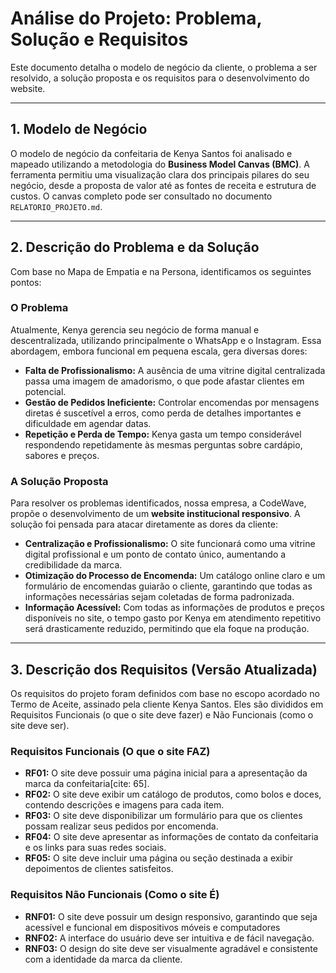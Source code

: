 # Análise do Projeto: Problema, Solução e Requisitos

Este documento detalha o modelo de negócio da cliente, o problema a ser resolvido, a solução proposta e os requisitos para o desenvolvimento do website.

---

## 1. Modelo de Negócio

O modelo de negócio da confeitaria de Kenya Santos foi analisado e mapeado utilizando a metodologia do **Business Model Canvas (BMC)**. A ferramenta permitiu uma visualização clara dos principais pilares do seu negócio, desde a proposta de valor até as fontes de receita e estrutura de custos. O canvas completo pode ser consultado no documento `RELATORIO_PROJETO.md`.

---

## 2. Descrição do Problema e da Solução

Com base no Mapa de Empatia e na Persona, identificamos os seguintes pontos:

### O Problema

Atualmente, Kenya gerencia seu negócio de forma manual e descentralizada, utilizando principalmente o WhatsApp e o Instagram. Essa abordagem, embora funcional em pequena escala, gera diversas dores:

* **Falta de Profissionalismo:** A ausência de uma vitrine digital centralizada passa uma imagem de amadorismo, o que pode afastar clientes em potencial.
* **Gestão de Pedidos Ineficiente:** Controlar encomendas por mensagens diretas é suscetível a erros, como perda de detalhes importantes e dificuldade em agendar datas.
* **Repetição e Perda de Tempo:** Kenya gasta um tempo considerável respondendo repetidamente às mesmas perguntas sobre cardápio, sabores e preços.

### A Solução Proposta

Para resolver os problemas identificados, nossa empresa, a CodeWave, propõe o desenvolvimento de um **website institucional responsivo**. A solução foi pensada para atacar diretamente as dores da cliente:

* **Centralização e Profissionalismo:** O site funcionará como uma vitrine digital profissional e um ponto de contato único, aumentando a credibilidade da marca.
* **Otimização do Processo de Encomenda:** Um catálogo online claro e um formulário de encomendas guiarão o cliente, garantindo que todas as informações necessárias sejam coletadas de forma padronizada.
* **Informação Acessível:** Com todas as informações de produtos e preços disponíveis no site, o tempo gasto por Kenya em atendimento repetitivo será drasticamente reduzido, permitindo que ela foque na produção.

---

## 3. Descrição dos Requisitos (Versão Atualizada)

Os requisitos do projeto foram definidos com base no escopo acordado no Termo de Aceite, assinado pela cliente Kenya Santos. Eles são divididos em Requisitos Funcionais (o que o site deve fazer) e Não Funcionais (como o site deve ser).

### Requisitos Funcionais (O que o site FAZ)

* **RF01:** O site deve possuir uma página inicial para a apresentação da marca da confeitaria[cite: 65].
* **RF02:** O site deve exibir um catálogo de produtos, como bolos e doces, contendo descrições e imagens para cada item.
* **RF03:** O site deve disponibilizar um formulário para que os clientes possam realizar seus pedidos por encomenda.
* **RF04:** O site deve apresentar as informações de contato da confeitaria e os links para suas redes sociais.
* **RF05:** O site deve incluir uma página ou seção destinada a exibir depoimentos de clientes satisfeitos.

### Requisitos Não Funcionais (Como o site É)

* **RNF01:** O site deve possuir um design responsivo, garantindo que seja acessível e funcional em dispositivos móveis e computadores
* **RNF02:** A interface do usuário deve ser intuitiva e de fácil navegação.
* **RNF03:** O design do site deve ser visualmente agradável e consistente com a identidade da marca da cliente.
